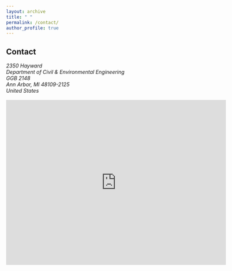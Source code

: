 ```yaml
---
layout: archive
title: " "
permalink: /contact/
author_profile: true
---
```


## Contact

<address>
 2350 Hayward<br /> Department of Civil & Environmental Engineering <br />GGB 2148<br /> Ann Arbor, MI 48109-2125 <br /> United States
</address>
<br>
<!-- ([see on Google Maps](https://goo.gl/maps/5JmzYNJTt8hZufbZA)) -->
<iframe src="https://www.google.com/maps/embed?pb=!1m18!1m12!1m3!1d2951.2881058408075!2d-83.71538270349558!3d42.293717547282405!2m3!1f0!2f0!3f0!3m2!1i1024!2i768!4f13.1!3m3!1m2!1s0x883cae8429e091a9%3A0xaa2cf4c67db3bdcf!2sCivil%20and%20Environmental%20Engineering!5e0!3m2!1sen!2sus!4v1677963817148!5m2!1sen!2sus" width="600" height="450" style="border:0;" allowfullscreen="" loading="lazy" referrerpolicy="no-referrer-when-downgrade"></iframe>


